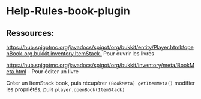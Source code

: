 # Help-Rules-book-plugin

## Ressources:

https://hub.spigotmc.org/javadocs/spigot/org/bukkit/entity/Player.html#openBook-org.bukkit.inventory.ItemStack- Pour ouvrir les livres

https://hub.spigotmc.org/javadocs/spigot/org/bukkit/inventory/meta/BookMeta.html - Pour éditer un livre

Créer un ItemStack book, puis récupérer `(BookMeta) getItemMeta()` modifier les propriétés, puis `player.openBook(ItemStack)`
